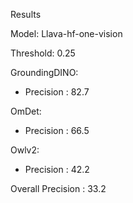 Results 

Model: Llava-hf-one-vision

Threshold: 0.25

GroundingDINO:
   - Precision : 82.7

OmDet:
   - Precision : 66.5
   
Owlv2: 
   - Precision : 42.2
   
Overall Precision : 33.2
